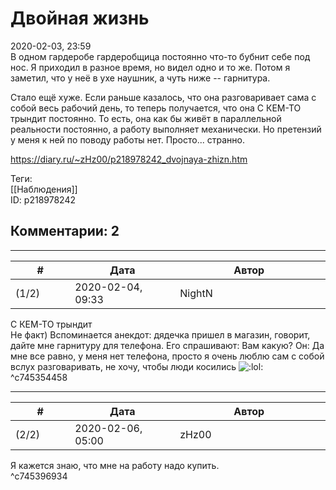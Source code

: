 Двойная жизнь
=============

  
2020-02-03, 23:59  
 В одном гардеробе гардеробщица постоянно что-то бубнит себе под нос. Я приходил в разное время, но видел одно и то же. Потом я заметил, что у неё в ухе наушник, а чуть ниже -- гарнитура.   
   
 Стало ещё хуже. Если раньше казалось, что она разговаривает сама с собой весь рабочий день, то теперь получается, что она С КЕМ-ТО трындит постоянно. То есть, она как бы живёт в параллельной реальности постоянно, а работу выполняет механически. Но претензий у меня к ней по поводу работы нет. Просто... странно.   
  
<https://diary.ru/~zHz00/p218978242_dvojnaya-zhizn.htm>  
  
Теги:  
[[Наблюдения]]  
ID: p218978242  


Комментарии: 2
--------------

  


---



|         #         |              Дата              |                     Автор                     |           ID           |
| --- | --- | --- | --- |
| (1/2) | 2020-02-04, 09:33 | NightN | c745354458 |

  
  С КЕМ-ТО трындит    
 Не факт) Вспоминается анекдот: дядечка пришел в магазин, говорит, дайте мне гарнитуру для телефона. Его спрашивают: Вам какую? Он: Да мне все равно, у меня нет телефона, просто я очень люблю сам с собой вслух разговаривать, не хочу, чтобы люди косились ![:lol:](http://static.diary.ru/picture/1135.gif)   
 ^c745354458

---



|         #         |              Дата              |                     Автор                     |           ID           |
| --- | --- | --- | --- |
| (2/2) | 2020-02-06, 05:00 | zHz00 | c745396934 |

  
 Я кажется знаю, что мне на работу надо купить.   
 ^c745396934